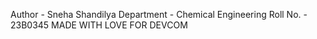Author - Sneha Shandilya
Department - Chemical Engineering
Roll No. - 23B0345
MADE WITH LOVE FOR DEVCOM 
